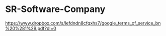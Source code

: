 # SR-Software-Company

https://www.dropbox.com/s/lefdndn8cfqxhs7/google_terms_of_service_bn%20%281%29.pdf?dl=0
